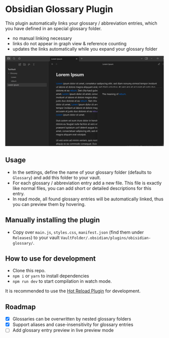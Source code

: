 # Obsidian Glossary Plugin

This plugin automatically links your glossary / abbreviation entries,
which you have defined in an special glossary folder.

- no manual linking necessary 
- links do not appear in graph view & reference counting
- updates the links automatically while you expand your glossary folder

![Basic Screenshot](images/Screenshot_1.jpg)

## Usage

- In the settings, define the name of your glossary folder (defaults to `Glossary`) and add this folder to your vault.
- For each glossary / abbreviation entry add a new file. This file is exactly like normal files, you can add short or detailed descriptions for this entry.
- In read mode, all found glossary entries will be automatically linked, thus you can preview them by hovering.

## Manually installing the plugin

- Copy over `main.js`, `styles.css`, `manifest.json` (find them under `Releases`) to your vault `VaultFolder/.obsidian/plugins/obisidian-glossary/`.

## How to use for development

- Clone this repo.
- `npm i` or `yarn` to install dependencies
- `npm run dev` to start compilation in watch mode.

It is recommended to use the [Hot Reload Plugin](https://github.com/pjeby/hot-reload) for development.


## Roadmap

- [x] Glossaries can be overwritten by nested glossary folders 
- [x] Support aliases and case-insensitivity for glossary entries
- [ ] Add glossary entry preview in live preview mode
